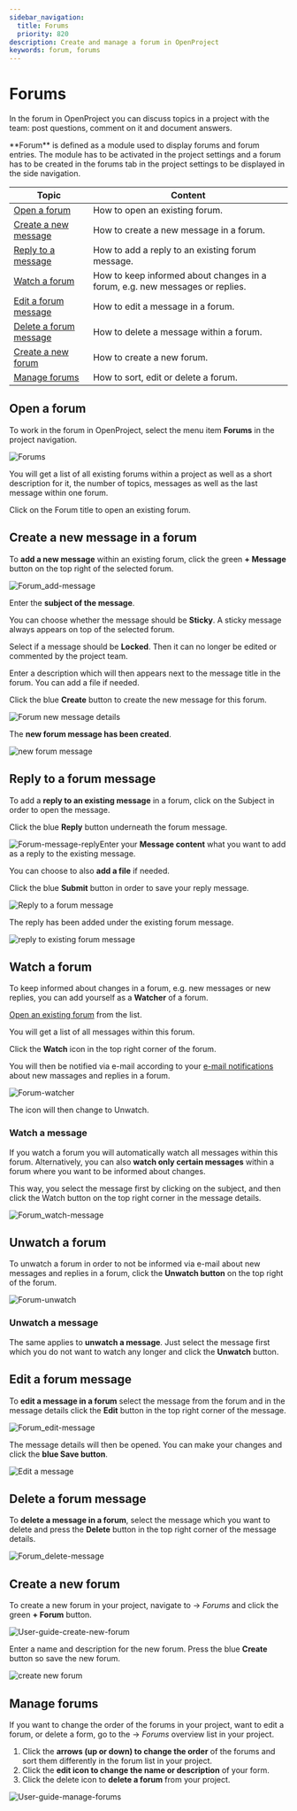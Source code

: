 ```yaml
---
sidebar_navigation:
  title: Forums
  priority: 820
description: Create and manage a forum in OpenProject
keywords: forum, forums
---
```


# Forums

In the forum in OpenProject you can discuss topics in a project with the team: post questions, comment on it and document answers.

<div class="glossary"> 
**Forum** is defined as a module used to display forums and forum entries. The module has to be activated in the project settings and a forum has to be created in the forums tab in the project settings to be displayed in the side navigation.
</div>

| Topic                                                    | Content                                                                      |
|----------------------------------------------------------|------------------------------------------------------------------------------|
| [Open a forum](#open-a-forum)                            | How to open an existing forum.                                               |
| [Create a new message](#create-a-new-message-in-a-forum) | How to create a new message in a forum.                                      |
| [Reply to a message](#reply-to-a-forum-message)          | How to add a reply to an existing forum message.                             |
| [Watch a forum](#watch-a-forum)                          | How to keep informed about changes in a forum, e.g. new messages or replies. |
| [Edit a forum message](#edit-a-forum-message)            | How to edit a message in a forum.                                            |
| [Delete a forum message](#delete-a-forum-message)        | How to delete a message within a forum.                                      |
| [Create a new forum](#create-a-new-forum)                | How to create a new forum.                                                   |
| [Manage forums](#manage-forums)                          | How to sort, edit or delete a forum.                                         |

## Open a forum

To work in the forum in OpenProject, select the menu item **Forums** in the project navigation.

![Forums](image-20191119100717879.png)

You will get a list of all existing forums within a project as well as a short description for it, the number of topics, messages as well as the last message within one forum.

Click on the Forum title to open an existing forum.

## Create a new message in a forum

To **add a new message** within an existing forum, click the green **+ Message** button on the top right of the selected forum.

![Forum_add-message](Forum_add-message.png)

Enter the **subject of the message**.

You can choose whether the message should be **Sticky**. A sticky message always appears on top of the selected forum.

Select if a message should be **Locked**. Then it can no longer be edited or commented by the project team.

Enter a description which will then appears next to the message title in the forum. You can add a file if needed.

Click the blue **Create** button to create the new message for this forum.

![Forum new message details](image-20191119102209845.png)

The **new forum message has been created**.

![new forum message](image-20191119103331490.png)

## Reply to a forum message

To add a **reply to an existing message** in a forum, click on the Subject in order to open the message.

Click the blue **Reply** button underneath the forum message.



![Forum-message-reply](Forum-message-reply.png)Enter your **Message content** what you want to add as a reply to the existing message.

You can choose to also **add a file** if needed.

Click the blue **Submit** button in order to save your reply message.

![Reply to a forum message](image-20191119105329892.png)

The reply has been added under the existing forum message.

![reply to existing forum message](image-20191119105630149.png)

## Watch a forum

To keep informed about changes in a forum, e.g. new messages or new replies, you can add yourself as a **Watcher** of a forum.

[Open an existing forum](#open-a-forum) from the list.

You will get a list of all messages within this forum.

Click the **Watch** icon in the top right corner of the forum.

You will then be notified via e-mail according to your [e-mail notifications](../../getting-started/my-account/#notifications-settings) about new massages and replies in a forum.

![Forum-watcher](Forum-watcher.png)

The icon will then change to Unwatch.

### Watch a message

If you watch a forum you will automatically watch all messages within this forum. Alternatively, you can also **watch only certain messages** within a forum where you want to be informed about changes.

This way, you select the message first by clicking on the subject, and then click the Watch button on the top right corner in the message details.

![Forum_watch-message](Forum_watch-message.png)

## Unwatch a forum

To unwatch a forum in order to not be informed via e-mail about new messages and replies in a forum, click the **Unwatch button** on the top right of the forum.

![Forum-unwatch](Forum-unwatch.png)

### Unwatch a message

The same applies to **unwatch a message**. Just select the message first which you do not want to watch any longer and click the **Unwatch** button.

## Edit a forum message

To **edit a message in a forum** select the message from the forum and in the message details click the **Edit** button in the top right corner of the message.

![Forum_edit-message](Forum_edit-message.png)

The message details will then be opened. You can make your changes  and click the **blue Save button**.

![Edit a message](image-20191119113940355.png)

## Delete a forum message

To **delete a message in a forum**, select the message which you want to delete and press the **Delete** button in the top right corner of the message details.

![Forum_delete-message](Forum_delete-message.png)

## Create a new forum

To create a new forum in your project, navigate to -> *Forums* and click the green **+ Forum** button.

![User-guide-create-new-forum](User-guide-create-new-forum.png)

Enter a name and description for the new forum. Press the blue **Create** button so save the new forum.

![create new forum](image-20200213093639380.png)

## Manage forums

If you want to change the order of the forums in your project, want to edit a forum, or delete a form, go to the -> *Forums* overview list in your project.

1. Click the **arrows (up or down) to change the order** of the forums and sort them differently in the forum list in your project.
2. Click the **edit icon to change the name or description** of your form.
3. Click the delete icon to **delete a forum** from your project.

![User-guide-manage-forums](User-guide-manage-forums.png)
